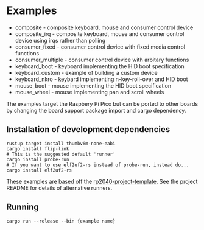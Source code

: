 # Examples

* composite - composite keyboard, mouse and consumer control device
* composite_irq - composite keyboard, mouse and consumer control device using irqs rather than polling
* consumer_fixed - consumer control device with fixed media control functions
* consumer_multiple - consumer control device with arbitary functions
* keyboard_boot - keyboard implementing the HID boot specification
* keyboard_custom - example of building a custom device
* keyboard_nkro - keybard implementing n-key-roll-over and HID boot
* mouse_boot - mouse implementing the HID boot specification
* mouse_wheel - mouse implementing pan and scroll wheels

The examples target the Raspbery Pi Pico but can be ported to other boards by changing the board support package
import and cargo dependency.

## Installation of development dependencies

```shell
rustup target install thumbv6m-none-eabi
cargo install flip-link
# This is the suggested default 'runner'
cargo install probe-run
# If you want to use elf2uf2-rs instead of probe-run, instead do...
cargo install elf2uf2-rs
```

These examples are based off the [rp2040-project-template](https://github.com/rp-rs/rp2040-project-template).
See the project README for details of alternative runners.

## Running

```shell
cargo run --release --bin {example name}
```